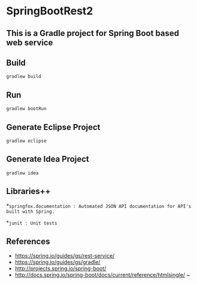 # SpringBootRest2
## This is a **Gradle** project for **Spring Boot** based web service ##
  
## **Build** ##
`gradlew build`

## **Run** ##
`gradlew bootRun`

## **Generate Eclipse Project** ##
`gradlew eclipse`

## **Generate Idea Project** ##
`gradlew idea`

## Libraries++ ##
*`springfox.documentation : Automated JSON API documentation for API's built with Spring.` 

*`junit : Unit tests`

## References ##
* https://spring.io/guides/gs/rest-service/
* https://spring.io/guides/gs/gradle/
* http://projects.spring.io/spring-boot/
* http://docs.spring.io/spring-boot/docs/current/reference/htmlsingle/
~                                                                                  
